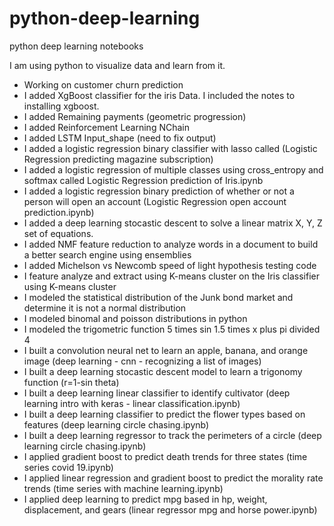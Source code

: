 # python-deep-learning
python deep learning notebooks

I am using python to visualize data and learn from it.
* Working on customer churn prediction
* I added XgBoost classifier for the iris Data.  I included the notes to installing xgboost.
* I added Remaining payments (geometric progression)
* I added Reinforcement Learning NChain
* I added LSTM Input_shape (need to fix output)
* I added a logistic regression binary classifier with lasso called (Logistic Regression predicting magazine subscription)
* I added a logistic regression of multiple classes using cross_entropy and softmax called Logistic Regression prediction of Iris.ipynb
* I added a logistic regression binary prediction of whether or not a person will open an account (Logistic Regression open account prediction.ipynb)
* I added a deep learning stocastic descent to solve a linear matrix X, Y, Z set of equations.
* I added NMF feature reduction to analyze words in a document to build a better search engine using ensemblies
* I added Michelson vs Newcomb speed of light hypothesis testing code
* I feature analyze and extract using K-means cluster on the Iris classifier using K-means cluster
* I modeled the statistical distribution of the Junk bond market and determine it is not a normal distribution
* I modeled binomal and poisson distributions in python
* I modeled the trigometric function 5 times sin 1.5 times x plus pi divided 4
* I built a convolution neural net to learn an apple, banana, and orange image (deep learning - cnn - recognizing a list of images) 
* I built a deep learning stocastic descent model to learn a trigonomy function (r=1-sin theta)
* I built a deep learning linear classifier to identify cultivator (deep learning intro with keras - linear classification.ipynb)
* I built a deep learning classifier to predict the flower types based on features (deep learning circle chasing.ipynb)
* I built a deep learning regressor to track the perimeters of a circle (deep learning circle chasing.ipynb)
* I applied gradient boost to predict death trends for three states (time series covid 19.ipynb)
* I applied linear regression and gradient boost to predict the morality rate trends (time series with machine learning.ipynb)
* I applied deep learning to predict mpg based in hp, weight, displacement, and gears (linear regressor mpg and horse power.ipynb)


